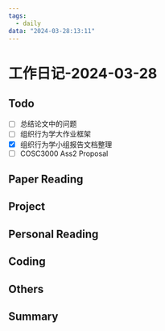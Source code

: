 ```yaml
---
tags:
  - daily
data: "2024-03-28:13:11"
---
```

# 工作日记-2024-03-28
## Todo
- [ ] 总结论文中的问题
- [ ] 组织行为学大作业框架
- [x] 组织行为学小组报告文档整理
- [ ] COSC3000 Ass2 Proposal
## Paper Reading
## Project
## Personal Reading
## Coding
## Others
## Summary
